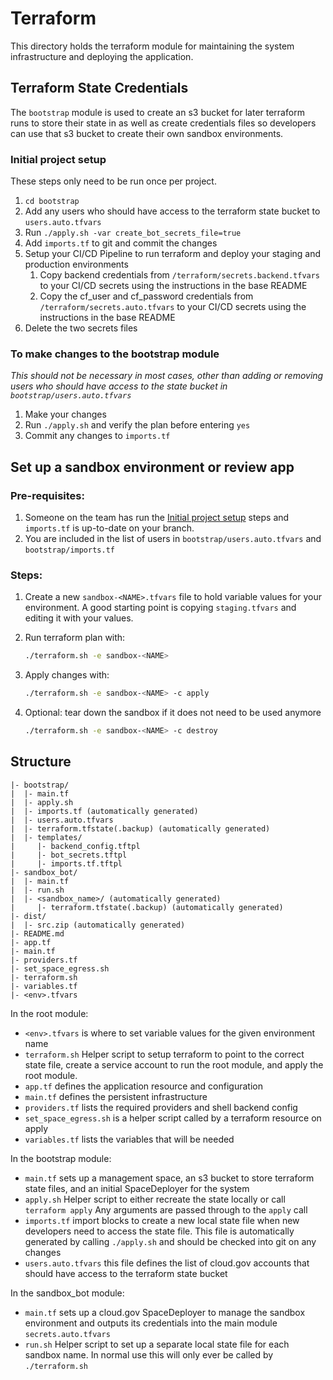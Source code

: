 # Terraform

This directory holds the terraform module for maintaining the system infrastructure and deploying the application.

## Terraform State Credentials

The `bootstrap` module is used to create an s3 bucket for later terraform runs to store their state in as well as
create credentials files so developers can use that s3 bucket to create their own sandbox environments.

### Initial project setup

These steps only need to be run once per project.

1. `cd bootstrap`
1. Add any users who should have access to the terraform state bucket to `users.auto.tfvars`
1. Run `./apply.sh -var create_bot_secrets_file=true`
1. Add `imports.tf` to git and commit the changes
1. Setup your CI/CD Pipeline to run terraform and deploy your staging and production environments
    1. Copy backend credentials from `/terraform/secrets.backend.tfvars` to your CI/CD secrets using the instructions in the base README
    1. Copy the cf_user and cf_password credentials from `/terraform/secrets.auto.tfvars` to your CI/CD secrets using the instructions in the base README
1. Delete the two secrets files

### To make changes to the bootstrap module

*This should not be necessary in most cases, other than adding or removing users who should have access to the state bucket in `bootstrap/users.auto.tfvars`*

1. Make your changes
1. Run `./apply.sh` and verify the plan before entering `yes`
1. Commit any changes to `imports.tf`

## Set up a sandbox environment or review app

### Pre-requisites:

1. Someone on the team has run the [Initial project setup](#initial-project-setup) steps and `imports.tf` is up-to-date on your branch.
2. You are included in the list of users in `bootstrap/users.auto.tfvars` and `bootstrap/imports.tf`

### Steps:

1. Create a new `sandbox-<NAME>.tfvars` file to hold variable values for your environment. A good starting point is copying `staging.tfvars` and editing it with your values.

1. Run terraform plan with:
    ```bash
    ./terraform.sh -e sandbox-<NAME>
    ```

1. Apply changes with:
    ```bash
    ./terraform.sh -e sandbox-<NAME> -c apply
    ```

1. Optional: tear down the sandbox if it does not need to be used anymore
    ```bash
    ./terraform.sh -e sandbox-<NAME> -c destroy
    ```

## Structure

```
|- bootstrap/
|  |- main.tf
|  |- apply.sh
|  |- imports.tf (automatically generated)
|  |- users.auto.tfvars
|  |- terraform.tfstate(.backup) (automatically generated)
|  |- templates/
|     |- backend_config.tftpl
|     |- bot_secrets.tftpl
|     |- imports.tf.tftpl
|- sandbox_bot/
|  |- main.tf
|  |- run.sh
|  |- <sandbox_name>/ (automatically generated)
|     |- terraform.tfstate(.backup) (automatically generated)
|- dist/
|  |- src.zip (automatically generated)
|- README.md
|- app.tf
|- main.tf
|- providers.tf
|- set_space_egress.sh
|- terraform.sh
|- variables.tf
|- <env>.tfvars
```

In the root module:
- `<env>.tfvars` is where to set variable values for the given environment name
- `terraform.sh` Helper script to setup terraform to point to the correct state file, create a service account to run the root module, and apply the root module.
- `app.tf` defines the application resource and configuration
- `main.tf` defines the persistent infrastructure
- `providers.tf` lists the required providers and shell backend config
- `set_space_egress.sh` is a helper script called by a terraform resource on apply
- `variables.tf` lists the variables that will be needed

In the bootstrap module:
- `main.tf` sets up a management space, an s3 bucket to store terraform state files, and an initial SpaceDeployer for the system
- `apply.sh` Helper script to either recreate the state locally or call `terraform apply` Any arguments are passed through to the `apply` call
- `imports.tf` import blocks to create a new local state file when new developers need to access the state file. This file is automatically generated by calling `./apply.sh` and should be checked into git on any changes
- `users.auto.tfvars` this file defines the list of cloud.gov accounts that should have access to the terraform state bucket

In the sandbox_bot module:
- `main.tf` sets up a cloud.gov SpaceDeployer to manage the sandbox environment and outputs its credentials into the main module `secrets.auto.tfvars`
- `run.sh` Helper script to set up a separate local state file for each sandbox name. In normal use this will only ever be called by `./terraform.sh`
